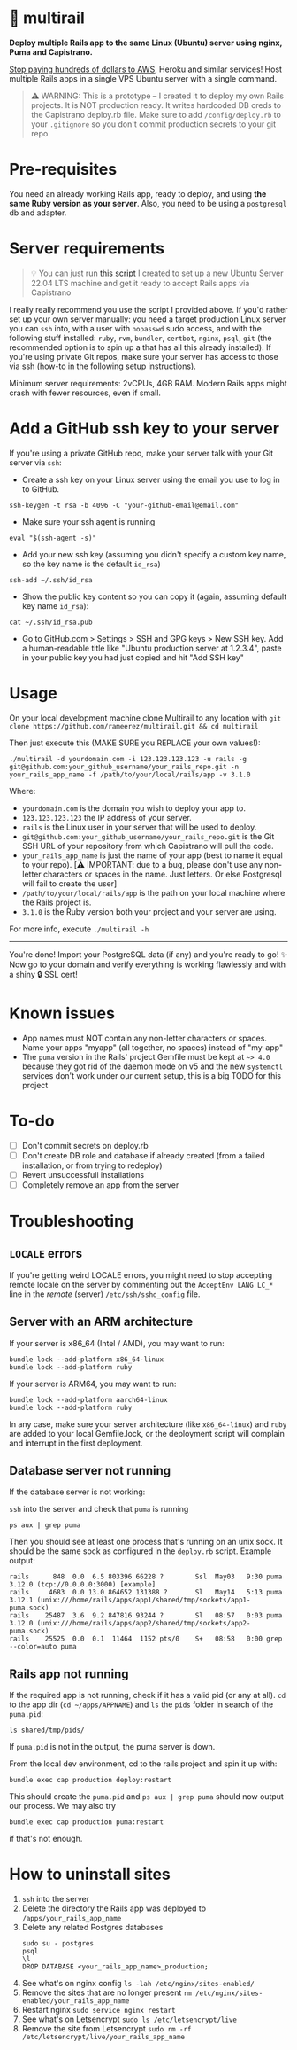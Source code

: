 # 🚝 multirail

**Deploy multiple Rails app to the same Linux (Ubuntu) server using nginx, Puma and Capistrano.**

[Stop paying hundreds of dollars to AWS](https://x.com/rameerez/status/1811782548353351898), Heroku and similar services! Host multiple Rails apps in a single VPS Ubuntu server with a single command.

> ⚠️ WARNING: This is a prototype – I created it to deploy my own Rails projects. It is NOT production ready. It writes hardcoded DB creds to the Capistrano deploy.rb file. Make sure to add `/config/deploy.rb` to your `.gitignore` so you don't commit production secrets to your git repo

# Pre-requisites

You need an already working Rails app, ready to deploy, and using __the same Ruby version as your server__. Also, you need to be using a `postgresql` db and adapter.

# Server requirements

> 💡 You can just run [this script](https://gist.github.com/rameerez/4813291ad6e21766e05718a961276341) I created to set up a new Ubuntu Server 22.04 LTS machine and get it ready to accept Rails apps via Capistrano

I really really recommend you use the script I provided above. If you'd rather set up your own server manually: you need a target production Linux server you can `ssh` into, with a user with `nopasswd` sudo access, and with the following stuff installed: `ruby`, `rvm`, `bundler`, `certbot`, `nginx`, `psql`, `git` (the recommended option is to spin up a that has all this already installed). If you're using private Git repos, make sure your server has access to those via ssh (how-to in the following setup instructions).

Minimum server requirements: 2vCPUs, 4GB RAM. Modern Rails apps might crash with fewer resources, even if small.

# Add a GitHub ssh key to your server

If you're using a private GitHub repo, make your server talk with your Git server via `ssh`:

   - Create a ssh key on your Linux server using the email you use to log in to GitHub.

   `ssh-keygen -t rsa -b 4096 -C "your-github-email@email.com"`

   - Make sure your ssh agent is running

   `eval "$(ssh-agent -s)"`

   - Add your new ssh key (assuming you didn't specify a custom key name, so the key name is the default `id_rsa`)

   `ssh-add ~/.ssh/id_rsa`

   - Show the public key content so you can copy it (again, assuming default key name `id_rsa`):

   `cat ~/.ssh/id_rsa.pub`

   - Go to GitHub.com > Settings > SSH and GPG keys > New SSH key. Add a human-readable title like "Ubuntu production server at 1.2.3.4", paste in your public key you had just copied and hit "Add SSH key"

# Usage

On your local development machine clone Multirail to any location with `git clone https://github.com/rameerez/multirail.git && cd multirail`

Then just execute this (MAKE SURE you REPLACE your own values!):

```
./multirail -d yourdomain.com -i 123.123.123.123 -u rails -g git@github.com:your_github_username/your_rails_repo.git -n your_rails_app_name -f /path/to/your/local/rails/app -v 3.1.0
```

Where:

- `yourdomain.com` is the domain you wish to deploy your app to.
- `123.123.123.123` the IP address of your server.
- `rails` is the Linux user in your server that will be used to deploy.
- `git@github.com:your_github_username/your_rails_repo.git` is the Git SSH URL of your repository from which Capistrano will pull the code.
- `your_rails_app_name` is just the name of your app (best to name it equal to your repo). [⚠️ IMPORTANT: due to a bug, please don't use any non-letter characters or spaces in the name. Just letters. Or else Postgresql will fail to create the user]
- `/path/to/your/local/rails/app` is the path on your local machine where the Rails project is.
- `3.1.0` is the Ruby version both your project and your server are using.

For more info, execute `./multirail -h`

---

You're done! Import your PostgreSQL data (if any) and you're ready to go! ✨ Now go to your domain and verify everything is working flawlessly and with a shiny 🔒 SSL cert!

# Known issues
 - App names must NOT contain any non-letter characters or spaces. Name your apps "myapp" (all together, no spaces) instead of "my-app"
 - The `puma` version in the Rails' project Gemfile must be kept at `~> 4.0` because they got rid of the daemon mode on v5 and the new `systemctl` services don't work under our current setup, this is a big TODO for this project

# To-do

- [ ] Don't commit secrets on deploy.rb
- [ ] Don't create DB role and database if already created (from a failed installation, or from trying to redeploy)
- [ ] Revert unsuccessfull installations
- [ ] Completely remove an app from the server

# Troubleshooting

## `LOCALE` errors
If you're getting weird LOCALE errors, you might need to stop accepting remote locale on the server by commenting out the `AcceptEnv LANG LC_*` line in the _remote_ (server) `/etc/ssh/sshd_config` file.

## Server with an ARM architecture

If your server is x86_64 (Intel / AMD), you may want to run:
```
bundle lock --add-platform x86_64-linux
bundle lock --add-platform ruby
```

If your server is ARM64, you may want to run:
```
bundle lock --add-platform aarch64-linux
bundle lock --add-platform ruby
```

In any case, make sure your server architecture (like `x86_64-linux`) and `ruby` are added to your local Gemfile.lock, or the deployment script will complain and interrupt in the first deployment.

## Database server not running

If the database server is not working:

`ssh` into the server and check that `puma` is running

```
ps aux | grep puma
```

Then you should see at least one process that's running on an unix sock. It should be the same sock as configured in the `deploy.rb` script. Example output:

```
rails      848  0.0  6.5 803396 66228 ?        Ssl  May03   9:30 puma 3.12.0 (tcp://0.0.0.0:3000) [example]
rails     4683  0.0 13.0 864652 131388 ?       Sl   May14   5:13 puma 3.12.1 (unix:///home/rails/apps/app1/shared/tmp/sockets/app1-puma.sock)
rails    25487  3.6  9.2 847816 93244 ?        Sl   08:57   0:03 puma 3.12.0 (unix:///home/rails/apps/app2/shared/tmp/sockets/app2-puma.sock)
rails    25525  0.0  0.1  11464  1152 pts/0    S+   08:58   0:00 grep --color=auto puma
```

## Rails app not running

If the required app is not running, check if it has a valid pid (or any at all). `cd` to the app dir (`cd ~/apps/APPNAME`) and `ls` the `pids` folder in search of the `puma.pid`:

```
ls shared/tmp/pids/
```

If `puma.pid` is not in the output, the puma server is down.

From the local dev environment, cd to the rails project and spin it up with:

```
bundle exec cap production deploy:restart
```

This should create the `puma.pid` and `ps aux | grep puma` should now output our process. We may also try

```
bundle exec cap production puma:restart
```

if that's not enough.

# How to uninstall sites

 1. `ssh` into the server
 2. Delete the directory the Rails app was deployed to `/apps/your_rails_app_name`
 3. Delete any related Postgres databases
      ```
      sudo su - postgres
      psql
      \l
      DROP DATABASE <your_rails_app_name>_production;
      ```
 4. See what's on nginx config `ls -lah /etc/nginx/sites-enabled/`
 5. Remove the sites that are no longer present `rm /etc/nginx/sites-enabled/your_rails_app_name`
 6. Restart nginx `sudo service nginx restart`
 7. See what's on Letsencrypt `sudo ls /etc/letsencrypt/live`
 8. Remove the site from Letsencrypt `sudo rm -rf /etc/letsencrypt/live/your_rails_app_name`